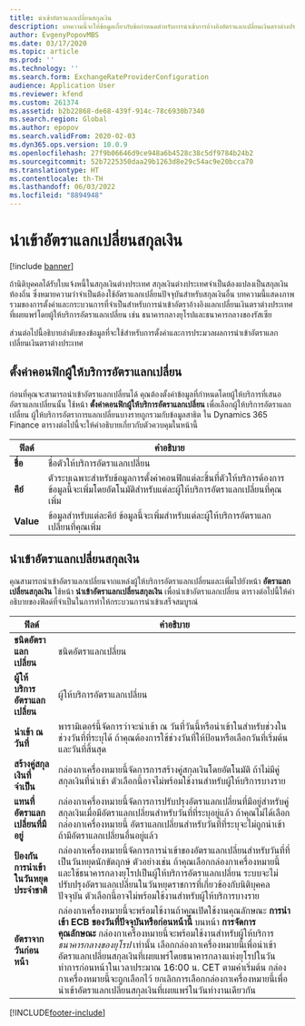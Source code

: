 ```yaml
---
title: นำเข้าอัตราแลกเปลี่ยนสกุลเงิน
description: บทความนี้จะให้ข้อมูลเกี่ยวกับข้อกำหนดสำหรับการนำเข้าการอ้างอิงอัตราแลกเปลี่ยนเงินตราต่างประเทศซึ่งเผยแพร่โดยผู้ให้บริการอัตราแลกเปลี่ยน
author: EvgenyPopovMBS
ms.date: 03/17/2020
ms.topic: article
ms.prod: ''
ms.technology: ''
ms.search.form: ExchangeRateProviderConfiguration
audience: Application User
ms.reviewer: kfend
ms.custom: 261374
ms.assetid: b2b22868-de68-439f-914c-78c6930b7340
ms.search.region: Global
ms.author: epopov
ms.search.validFrom: 2020-02-03
ms.dyn365.ops.version: 10.0.9
ms.openlocfilehash: 27f9b06646d9ce948a6b4528c38c5df9784b24b2
ms.sourcegitcommit: 52b7225350daa29b1263d8e29c54ac9e20bcca70
ms.translationtype: HT
ms.contentlocale: th-TH
ms.lasthandoff: 06/03/2022
ms.locfileid: "8894948"
---
```

# <a name="import-currency-exchange-rates"></a>นำเข้าอัตราแลกเปลี่ยนสกุลเงิน

[!include [banner](../includes/banner.md)]

ถ้านิติบุคคลได้รับใบแจ้งหนี้ในสกุลเงินต่างประเทศ สกุลเงินต่างประเทศจำเป็นต้องแปลงเป็นสกุลเงินท้องถิ่น ซึ่งหมายความว่าจำเป็นต้องใช้อัตราแลกเปลี่ยนปัจจุบันสำหรับสกุลเงินอื่น บทความนี้แสดงภาพรวมของการตั้งค่าและกระบวนการที่จำเป็นสำหรับการนำเข้าอัตราอ้างอิงแลกเปลี่ยนเงินตราต่างประเทศที่เผยแพร่โดยผู้ให้บริการอัตราแลกเปลี่ยน เช่น ธนาคารกลางยุโรปและธนาคารกลางของรัสเซีย

ส่วนต่อไปนี้อธิบายลำดับของข้อมูลที่จะใช้สำหรับการตั้งค่าและการประมวลผลการนำเข้าอัตราแลกเปลี่ยนเงินตราต่างประเทศ

## <a name="configure-an-exchange-rate-provider"></a>ตั้งค่าคอนฟิกผู้ให้บริการอัตราแลกเปลี่ยน
ก่อนที่คุณจะสามารถนำเข้าอัตราแลกเปลี่ยนได้ คุณต้องตั้งค่าข้อมูลที่กำหนดโดยผู้ให้บริการที่เสนออัตราแลกเปลี่ยนนั้น ใช้หน้า **ตั้งค่าคอนฟิกผู้ให้บริการอัตราแลกเปลี่ยน** เพื่อเลือกผู้ให้บริการอัตราแลกเปลี่ยน ผู้ให้บริการอัตราการแลกเปลี่ยนบางรายถูกรวมกับข้อมูลสาธิต ใน Dynamics 365 Finance ตารางต่อไปนี้จะให้คำอธิบายเกี่ยวกับตัวควบคุมในหน้านี้

| ฟิลด์ | คำอธิบาย                   |
|-----------|-----------------------------------|
| **ชื่อ**  | ชื่อตัวให้บริการอัตราแลกเปลี่ยน                                                                                                                                                                                     |
| **คีย์**   | ตัวระบุเฉพาะสำหรับข้อมูลการตั้งค่าคอนฟิกแต่ละชิ้นที่ตัวให้บริการต้องการ  ข้อมูลนี้จะเพิ่มโดยอัตโนมัติสำหรับแต่ละผู้ให้บริการอัตราแลกเปลี่ยนที่คุณเพิ่ม |
| **Value** | ข้อมูลสำหรับแต่ละคีย์  ข้อมูลนี้จะเพิ่มสำหรับแต่ละผู้ให้บริการอัตราแลกเปลี่ยนที่คุณเพิ่ม                                                                                         |

## <a name="import-currency-exchange-rates"></a>นำเข้าอัตราแลกเปลี่ยนสกุลเงิน
คุณสามารถนำเข้าอัตราแลกเปลี่ยนจากแหล่งผู้ให้บริการอัตราแลกเปลี่ยนและเพิ่มไปยังหน้า **อัตราแลกเปลี่ยนสกุลเงิน** ใช้หน้า **นำเข้าอัตราแลกเปลี่ยนสกุลเงิน** เพื่อนำเข้าอัตราแลกเปลี่ยน ตารางต่อไปนี้ให้คำอธิบายของฟิลด์ที่จำเป็นในการทำให้กระบวนการนำเข้าเสร็จสมบูรณ์

| ฟิลด์ | คำอธิบาย                   |
|-----------|-----------------------------------|
| **ชนิดอัตราแลกเปลี่ยน**                 | ชนิดอัตราแลกเปลี่ยน                                                                                                                                                                                                                                                                                                                                                      |
| **ผู้ให้บริการอัตราแลกเปลี่ยน**             | ผู้ให้บริการอัตราแลกเปลี่ยน                                                                                                                                                                                                                                                                                                                                                  |
| **นำเข้า ณ วันที่**                       | พารามิเตอร์นี้จัดการว่าจะนำเข้า ณ วันที่วันนี้หรือนำเข้าในสำหรับช่วงในช่วงวันที่ที่ระบุได้ ถ้าคุณต้องการใช้ช่วงวันที่ให้ป้อนหรือเลือกวันที่เริ่มต้นและวันที่สิ้นสุด                                                                                                                                                                                                                |
| **สร้างคู่สกุลเงินที่จำเป็น**    | กล่องกาเครื่องหมายนี้จัดการการสร้างคู่สกุลเงินโดยอัตโนมัติ ถ้าไม่มีคู่สกุลเงินที่นำเข้า ตัวเลือกนี้อาจไม่พร้อมใช้งานสำหรับผู้ให้บริการบางราย                                                                                                                                                                                               |
| **แทนที่อัตราแลกเปลี่ยนที่มีอยู่**   | กล่องกาเครื่องหมายนี้จัดการการปรับปรุงอัตราแลกเปลี่ยนที่มีอยู่สำหรับคู่สกุลเงินเมื่อมีอัตราแลกเปลี่ยนสำหรับวันที่ที่ระบุอยู่แล้ว ถ้าคุณไม่ได้เลือกกล่องกาเครื่องหมายนี้ อัตราแลกเปลี่ยนสำหรับวันที่ที่ระบุจะไม่ถูกนำเข้า ถ้ามีอัตราแลกเปลี่ยนอื่นอยู่แล้ว                                                                                       |
| **ป้องกันการนำเข้าในวันหยุดประจำชาติ** | กล่องกาเครื่องหมายนี้จัดการการนำเข้าของอัตราแลกเปลี่ยนสำหรับวันที่ที่เป็นวันหยุดนักขัตฤกษ์ ตัวอย่างเช่น ถ้าคุณเลือกกล่องกาเครื่องหมายนี้ และใช้ธนาคารกลางยุโรปเป็นผู้ให้บริการอัตราแลกเปลี่ยน ระบบจะไม่ปรับปรุงอัตราแลกเปลี่ยนในวันหยุดราชการที่เกี่ยวข้องกับนิติบุคคลปัจจุบัน ตัวเลือกนี้อาจไม่พร้อมใช้งานสำหรับผู้ให้บริการบางราย |
| **อัตราจากวันก่อนหน้า** | กล่องกาเครื่องหมายนี้จะพร้อมใช้งานถ้าคุณเปิดใช้งานคุณลักษณะ **การนำเข้า ECB ของวันที่ปัจจุบันหรือก่อนหน้านี้** บนหน้า **การจัดการคุณลักษณะ** กล่องกาเครื่องหมายนี้จะพร้อมใช้งานสำหรับผู้ให้บริการ *ธนาคารกลางของยุโรป* เท่านั้น เลือกกล่องกาเครื่องหมายนี้เพื่อนำเข้าอัตราแลกเปลี่ยนสกุลเงินที่เผยแพร่โดยธนาคารกลางแห่งยุโรปในวันทำการก่อนหน้าในเวลาประมาณ 16:00 น. CET ตามค่าเริ่มต้น กล่องกาเครื่องหมายนี้จะถูกเลือกไว้ ยกเลิกการเลือกกล่องกาเครื่องหมายนี้เพื่อนำเข้าอัตราแลกเปลี่ยนสกุลเงินที่เผยแพร่ในวันทำงานเดียวกัน  |


[!INCLUDE[footer-include](../../includes/footer-banner.md)]